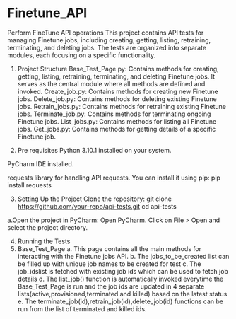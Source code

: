 # Finetune_API
Perform FineTune API operations
This project contains API tests for managing Finetune jobs, including creating, getting, listing, retraining, terminating, and deleting jobs. The tests are organized into separate modules, each focusing on a specific functionality.

1. Project Structure
Base_Test_Page.py: Contains methods for creating, getting, listing, retraining, terminating, and deleting Finetune jobs. It serves as the central module where all methods are defined and invoked.
Create_job.py: Contains methods for creating new Finetune jobs.
Delete_job.py: Contains methods for deleting existing Finetune jobs.
Retrain_jobs.py: Contains methods for retraining existing Finetune jobs.
Terminate_job.py: Contains methods for terminating ongoing Finetune jobs.
List_jobs.py: Contains methods for listing all Finetune jobs.
Get_jobs.py: Contains methods for getting details of a specific Finetune job.

2. Pre requisites
Python 3.10.1 installed on your system.

PyCharm IDE installed.

requests library for handling API requests. You can install it using pip:
pip install requests

3. Setting Up the Project
Clone the repository:
git clone https://github.com/your-repo/api-tests.git
cd api-tests

a.Open the project in PyCharm:
Open PyCharm.
Click on File > Open and select the project directory.

4. Running the Tests
1. Base_Test_Page
a. This page contains all the main methods for interacting with the Finetune jobs API.
b. The jobs_to_be_created list can be filled up with unique job names to be created for test
c. The job_idslist is fetched with existing job ids which can be used to fetch job details
d. The list_job() function is automatically invoked everytime the Base_Test_Page is run and the job ids are updated in 4 separate lists(active,provisioned,terminated and killed) based on the latest status
e. The terminate_job(id),retrain_job(id),delete_job(id) functions can be run from the list of terminated and killed ids.


